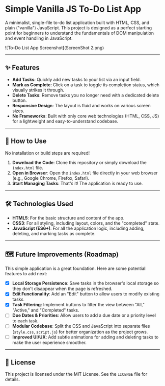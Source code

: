 # Simple Vanilla JS To-Do List App

A minimalist, single-file to-do list application built with HTML, CSS, and plain ("vanilla") JavaScript. This project is designed as a perfect starting point for beginners to understand the fundamentals of DOM manipulation and event handling in JavaScript.

![To-Do List App Screenshot](ScreenShot 2.png)


---

## ✨ Features

* **Add Tasks**: Quickly add new tasks to your list via an input field.
* **Mark as Complete**: Click on a task to toggle its completion status, which visually strikes it through.
* **Delete Tasks**: Remove tasks you no longer need with a dedicated delete button.
* **Responsive Design**: The layout is fluid and works on various screen sizes.
* **No Frameworks**: Built with only core web technologies (HTML, CSS, JS) for a lightweight and easy-to-understand codebase.

---

## 🚀 How to Use

No installation or build steps are required!

1.  **Download the Code**: Clone this repository or simply download the `index.html` file.
2.  **Open in Browser**: Open the `index.html` file directly in your web browser (e.g., Google Chrome, Firefox, Safari).
3.  **Start Managing Tasks**: That's it! The application is ready to use.

---

## 🛠️ Technologies Used

* **HTML5**: For the basic structure and content of the app.
* **CSS3**: For all styling, including layout, colors, and the "completed" state.
* **JavaScript (ES6+)**: For all the application logic, including adding, deleting, and marking tasks as complete.

---

## 🗺️ Future Improvements (Roadmap)

This simple application is a great foundation. Here are some potential features to add next:

* [x] **Local Storage Persistence**: Save tasks in the browser's local storage so they don't disappear when the page is refreshed.
* [x] **Edit Functionality**: Add an "Edit" button to allow users to modify existing tasks.
* [x] **Task Filtering**: Implement buttons to filter the view between "All," "Active," and "Completed" tasks.
* [ ] **Due Dates & Priorities**: Allow users to add a due date or a priority level to each task.
* [ ] **Modular Codebase**: Split the CSS and JavaScript into separate files (`style.css`, `script.js`) for better organization as the project grows.
* [ ] **Improved UI/UX**: Add subtle animations for adding and deleting tasks to make the user experience smoother.

---

## 📄 License

This project is licensed under the MIT License. See the `LICENSE` file for details.
